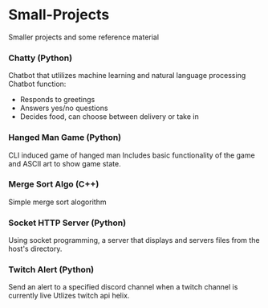 # Small-Projects
Smaller projects and some reference material

### Chatty (Python)
Chatbot that utlilizes machine learning and natural language processing
Chatbot function:
- Responds to greetings
- Answers yes/no questions
- Decides food, can choose between delivery or take in 

### Hanged Man Game (Python)
CLI induced game of hanged man
Includes basic functionality of the game and ASCII art to show game state. 

### Merge Sort Algo (C++)
Simple merge sort alogorithm

### Socket HTTP Server (Python)
Using socket programming, a server that displays and servers files from the host's directory. 

### Twitch Alert (Python)
Send an alert to a specified discord channel when a twitch channel is currently live
Utlizes twitch api helix. 
